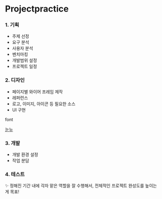 # Projectpractice

### 1. 기획

- 주제 선정
- 요구 분석
- 사용자 분석
- 벤치마킹
- 개발범위 설정
- 프로젝트 일정

### 2. 디자인

- 페이지별 와이어 프레임 제작
- 레퍼런스
- 로고, 이미지, 아이콘 등 필요한 소스
- UI 구현

font

[눈누](https://noonnu.cc/)

### 3. 개발

- 개발 환경 설정
- 작업 분담

### 4. 테스트

✨ 정해진 기간 내에 각자 맡은 역할을 잘 수행해서, 전체적인 프로젝트 완성도를 높이는 게 목표!
